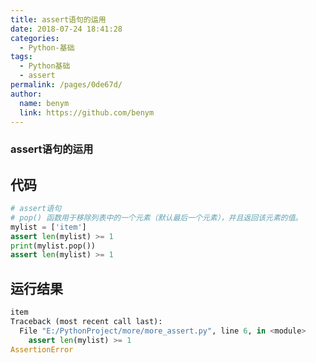 ```yaml
---
title: assert语句的运用
date: 2018-07-24 18:41:28
categories: 
  - Python-基础
tags: 
  - Python基础
  - assert
permalink: /pages/0de67d/
author: 
  name: benym
  link: https://github.com/benym
---
```


### assert语句的运用

## 代码

```python
# assert语句
# pop() 函数用于移除列表中的一个元素（默认最后一个元素），并且返回该元素的值。
mylist = ['item']
assert len(mylist) >= 1
print(mylist.pop())
assert len(mylist) >= 1
```

## 运行结果

```python
item
Traceback (most recent call last):
  File "E:/PythonProject/more/more_assert.py", line 6, in <module>
    assert len(mylist) >= 1
AssertionError
```

